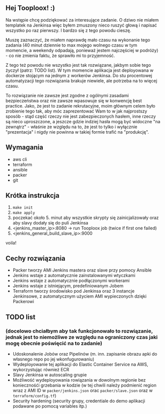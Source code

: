 ## Hej Tooploox! :)

Na wstępie chcę podziękować za interesujące zadanie. O dziwo nie miałem templatek na Jenkinsa więc byłem zmuszony nieco ruszyć głową i napisać wszystko po raz pierwszy. I bardzo się z tego powodu cieszę.

Muszę zaznaczyć, że miałem naprawdę mało czasu na wykonanie tego zadania (40 minut dziennie to max mojego wolnego czasu w tym momencie, a weekendy odpadają, ponieważ jestem najczęściej w podróży) - co nie zmienia faktu, że sprawiło mi to przyjemność.

Z tego też powodu nie wszystko jest tak rozwiązane, jakbym sobie tego życzył (patrz: TODO list). W tym momencie aplikacja jest deployowana w dockerze stojącym na jednym z workerów Jenkinsa. Do stu procentowej automatyzacji tego rozwiązania brakuje niewiele, ale potrzeba na to więcej czasu.

To rozwiązanie nie zawsze jest zgodne z ogólnymi zasadami bezpieczeństwa oraz nie zawsze wpasowuje się w konwencję best practice. Jako, że jest to zadanie rekrutacyjne, moim głównym celem było zrobienie tego tak, aby móc zaprezentować Wam to w jak najprostszy sposób - stąd część rzeczy nie jest zabezpieczonych hasłem, inne rzeczy są nieco uproszczone, a jeszcze gdzie indziej hasła mogą być widoczne "na zewnątrz" - właśnie ze względu na to, że jest to tylko i wyłącznie "prezentacja" i nigdy nie powinna w takiej formie trafić na "produkcję".

## Wymagania
- aws cli
- terraform
- ansible
- packer
- git

## Krótka instrukcja
1. `make init`
2. `make apply`
3. poczekać około 5. minut aby wszystkie skrypty się zainicjalizowały oraz aby slavy dodały się do puli Jenkinsa
4. <jenkins_master_ip>:8080 -> run Tooploox job (twice if first one failed)
5. <jenkins_general_build_slave_ip>:9000

voila!

## Cechy rozwiązania
- Packer tworzy AMI Jenkins mastera oraz slave przy pomocy Ansible
- Jenkins wstaje z automatycznie zainstalowanymi wtyczkami
- Jenkins wstaje z automatycznie podłączonymi workerami
- Jenkins wstaje z istniejącym, predefiniowanym Jobem
- Terraform tworzy środowisko pod Jenkinsa oraz 3 instancje Jenkinsowe, z automatycznym użyciem AMI wypieczonych dzięki Packerowi

## TODO list
### (docelowo chciałbym aby tak funkcjonowało to rozwiązanie, jednak jest to niemożliwe ze względu na ograniczony czas jaki mogę obecnie poświęcić na to zadanie)
- Udoskonalenie Jobów oraz Pipelinów (m. inn. zapisanie obrazu apki do własnego repo po jej wkonfugurowaniu)
- Wydeployowanie tej aplikacji do Elastic Container Service na AWS, wykorzystując również ECR
- Slavy Jenkinsa w autoscaling grupie
- Możliwość wydeployowania rowiązania w dowolnym regionie bez koniecznośći grzebania w kodzie (w tej chwili należy podmienić region wraz z AMI ID w `packer/jenkins.json` orac `packer/slave.json` oraz w `terraform/config.tf`)
- Security hardening (security grupy, credentiale do demo aplikacji podawane po pomocą variables itp.)
